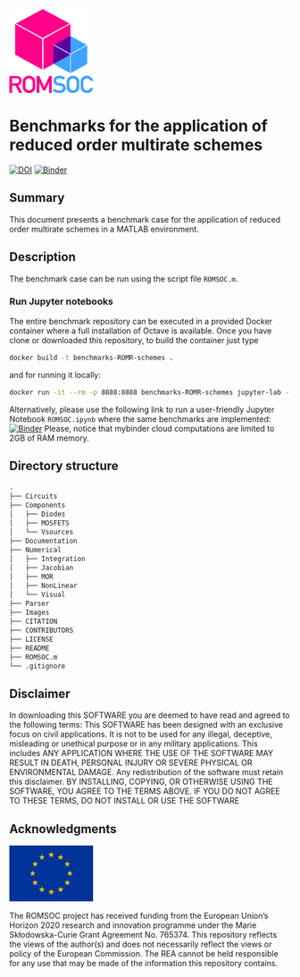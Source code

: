 <img src="images/romsoclogo-logo.png" alt="ROMSOC logo"  width="150"/>

# Benchmarks for the application of reduced order multirate schemes
[![DOI](https://zenodo.org/badge/DOI/10.5281/zenodo.5171813.svg)](https://doi.org/10.5281/zenodo.5171813) [![Binder](https://mybinder.org/badge_logo.svg)](https://mybinder.org/v2/gh/ROMSOC/benchmarks-ROMR-schemes/HEAD?labpath=ROMSOC.ipynb)

## Summary
This document presents a benchmark case for the application of reduced order multirate schemes in a MATLAB environment.

## Description
The benchmark case can be run using the script file ``ROMSOC.m``. 

### Run Jupyter notebooks
The entire benchmark repository can be executed in a provided Docker container where a full installation of Octave is available. Once you have clone or downloaded this repository, to build the container just type
```bash
docker build -t benchmarks-ROMR-schemes . 
```
and for running it locally:
```bash
docker run -it --rm -p 8888:8888 benchmarks-ROMR-schemes jupyter-lab --ip=0.0.0.0 --port=8888 --allow-root
```
Alternatively, please use the following link to run a user-friendly Jupyter Notebook ``ROMSOC.ipynb`` where the same benchmarks are implemented:
[![Binder](https://mybinder.org/badge_logo.svg)](https://mybinder.org/v2/gh/ROMSOC/benchmarks-ROMR-schemes/HEAD?labpath=ROMSOC.ipynb) Please, notice that mybinder cloud computations are limited to 2GB of RAM memory.

## Directory structure
```
.
├── Circuits
├── Components
│   ├── Diodes
│   ├── MOSFETS
│   └── Vsources
├── Documentation
├── Numerical
│   ├── Integration
│   ├── Jacobian
│   ├── MOR
│   ├── NonLinear
│   └── Visual
├── Parser
├── Images
├── CITATION
├── CONTRIBUTORS
├── LICENSE
├── README
├── ROMSOC.m
└── .gitignore
```
## Disclaimer
In downloading this SOFTWARE you are deemed to have read and agreed to the following terms:
This SOFTWARE has been designed with an exclusive focus on civil applications. It is not to be used
for any illegal, deceptive, misleading or unethical purpose or in any military applications. This includes ANY APPLICATION WHERE THE USE OF THE SOFTWARE MAY RESULT IN DEATH,
PERSONAL INJURY OR SEVERE PHYSICAL OR ENVIRONMENTAL DAMAGE. Any redistribution of the software must retain this disclaimer. BY INSTALLING, COPYING, OR OTHERWISE
USING THE SOFTWARE, YOU AGREE TO THE TERMS ABOVE. IF YOU DO NOT AGREE TO
THESE TERMS, DO NOT INSTALL OR USE THE SOFTWARE

## Acknowledgments
<img src="images/EU_Flag.png" alt="EU Flag"  width="150" height="100" />

The ROMSOC project has received funding from the European Union’s Horizon 2020 research and innovation programme under the Marie Skłodowska-Curie Grant Agreement No. 765374.
This repository reflects the views of the author(s) and does not necessarily reflect the views or policy of the European Commission. The REA cannot be held responsible for any use that may be made of the information this repository contains.
